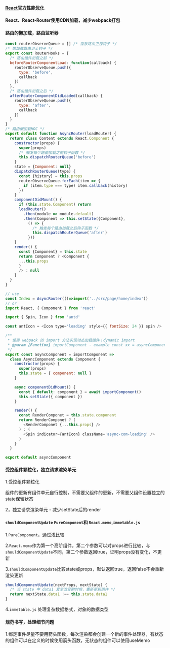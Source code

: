#### [React官方性能优化](https://zh-hans.reactjs.org/docs/optimizing-performance.html)

#### React、React-Router使用CDN加载，减少webpack打包

#### 路由的懒加载，路由监听器

```javascript
const routerObserveQueue = [] /* 存放路由卫视钩子 */
/* 懒加载路由卫士钩子 */
export const RouterHooks = {
  /* 路由组件加载之前 */
  beforeRouterComponentLoad: function(callback) {
    routerObserveQueue.push({
      type: 'before',
      callback
    })
  },
  /* 路由组件加载之后 */
  afterRouterComponentDidLoaded(callback) {
    routerObserveQueue.push({
      type: 'after',
      callback
    })
  }
}
/* 路由懒加载HOC */
export default function AsyncRouter(loadRouter) {
  return class Content extends React.Component {
    constructor(props) {
      super(props)
      /* 触发每个路由加载之前钩子函数 */
      this.dispatchRouterQueue('before')
    }
    state = {Component: null}
    dispatchRouterQueue(type) {
      const {history} = this.props
      routerObserveQueue.forEach(item => {
        if (item.type === type) item.callback(history)
      })
    }
    componentDidMount() {
      if (this.state.Component) return
      loadRouter()
        .then(module => module.default)
        .then(Component => this.setState({Component},
          () => {
            /* 触发每个路由加载之后钩子函数 */
            this.dispatchRouterQueue('after')
          }))
    }
    render() {
      const {Component} = this.state
      return Component ? <Component {
      ...this.props
      }
      /> : null
    }
  }
}

// use
const Index = AsyncRouter(()=>import('../src/page/home/index'))
// or
import React, { Component } from 'react'

import { Spin, Icon } from 'antd'

const antIcon = <Icon type='loading' style={{ fontSize: 24 }} spin />

/**
 * 使用 webpack 的 import 方法实现动态加载组件！dynamic import
 * @param {Function} importComponent - example const xx = asyncComponent(() => import('./xxx'))
 */
export const asyncComponent = importComponent =>
  class AsyncComponent extends Component {
    constructor(props) {
      super(props)
      this.state = { component: null }
    }

    async componentDidMount() {
      const { default: component } = await importComponent()
      this.setState({ component })
    }

    render() {
      const RenderComponet = this.state.component
      return RenderComponet ? (
        <RenderComponet {...this.props} />
      ) : (
        <Spin indicator={antIcon} className='async-com-loading' />
      )
    }
  }

export default asyncComponent

```

#### 受控组件颗粒化，独立请求渲染单元

1.受控组件颗粒化

组件的更新有组件单元自行控制，不需要父组件的更新，不需要父组件设置独立的state保留状态

2，独立请求渲染单元 - 减少setState后的render


#### `shouldComponentUpdate` `PureComponent`和 `React.memo`,`immetable.js`

1.`PureComponent`，通过浅比较

2.`React.memo`作为第一个高阶组件，第二个参数可以对props进行比较，与`shouldComponentUpdate`不同，第二个参数返回true，证明props没有变化，不更新

3.`shouldComponentUpdate`比较state或props，默认返回true，返回false不会重新渲染更新

```javascript
shouldComponentUpdate(nextProps, nextState) {
  /* 当 state 中 data1 发生改变的时候，重新更新组件 */  
  return nextState.data1 !== this.state.data1
}
```

4.`immetable.js` 处理复杂数据格式，对象的数据类型

#### 规范书写，处理细节问题

1.绑定事件尽量不要用箭头函数，每次渲染都会创建一个新的事件处理器，有状态的组件可以在定义的时候使用箭头函数，无状态的组件可以使用useMemo